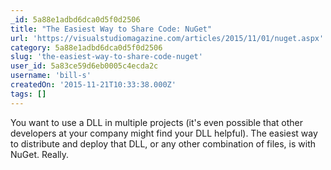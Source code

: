 ```yaml
---
_id: 5a88e1adbd6dca0d5f0d2506
title: "The Easiest Way to Share Code: NuGet"
url: 'https://visualstudiomagazine.com/articles/2015/11/01/nuget.aspx'
category: 5a88e1adbd6dca0d5f0d2506
slug: 'the-easiest-way-to-share-code-nuget'
user_id: 5a83ce59d6eb0005c4ecda2c
username: 'bill-s'
createdOn: '2015-11-21T10:33:38.000Z'
tags: []
---
```


You want to use a DLL in multiple projects (it's even possible that other developers at your company might find your DLL helpful). The easiest way to distribute and deploy that DLL, or any other combination of files, is with NuGet. Really.
